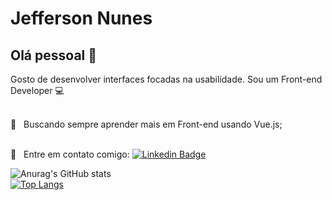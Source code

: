 # Jefferson Nunes


## Olá pessoal 👋
Gosto de desenvolver interfaces focadas na usabilidade.
Sou um Front-end Developer :computer:

 <br/> :purple_heart: &nbsp; Buscando sempre aprender mais em Front-end usando Vue.js;
 

 <br/> :email: &nbsp; Entre em contato comigo: [![Linkedin Badge](https://img.shields.io/badge/-JeffersonNunes-blue?style=flat-square&logo=Linkedin&logoColor=white&link=https://www.linkedin.com/in/jefferson-nunes/)](https://www.linkedin.com/in/jefferson-nunes/) 


![Anurag's GitHub stats](https://github-readme-stats.vercel.app/api?username=jefferson-rtt&theme=dark&show_icons=true)
<br />[![Top Langs](https://github-readme-stats.vercel.app/api/top-langs/?username=jefferson-rtt)](https://github.com/anuraghazra/github-readme-stats)


